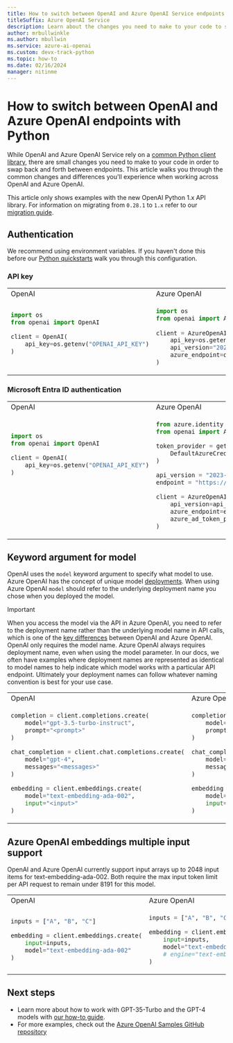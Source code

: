 ```yaml
---
title: How to switch between OpenAI and Azure OpenAI Service endpoints with Python
titleSuffix: Azure OpenAI Service
description: Learn about the changes you need to make to your code to swap back and forth between OpenAI and Azure OpenAI endpoints.
author: mrbullwinkle 
ms.author: mbullwin 
ms.service: azure-ai-openai
ms.custom: devx-track-python
ms.topic: how-to
ms.date: 02/16/2024
manager: nitinme
---
```


# How to switch between OpenAI and Azure OpenAI endpoints with Python

While OpenAI and Azure OpenAI Service rely on a [common Python client library](https://github.com/openai/openai-python), there are small changes you need to make to your code in order to swap back and forth between endpoints. This article walks you through the common changes and differences you'll experience when working across OpenAI and Azure OpenAI.

This article only shows examples with the new OpenAI Python 1.x API library. For information on migrating from `0.28.1` to `1.x` refer to our [migration guide](./migration.md).

## Authentication

We recommend using environment variables. If you haven't done this before our [Python quickstarts](../quickstart.md) walk you through this configuration.

### API key

<table>
<tr>
<td> OpenAI </td> <td> Azure OpenAI </td>
</tr>
<tr>
<td>

```python
import os
from openai import OpenAI

client = OpenAI(
    api_key=os.getenv("OPENAI_API_KEY")
)



```

</td>
<td>

```python
import os
from openai import AzureOpenAI
    
client = AzureOpenAI(
    api_key=os.getenv("AZURE_OPENAI_API_KEY"),  
    api_version="2023-12-01-preview",
    azure_endpoint=os.getenv("AZURE_OPENAI_ENDPOINT")
)
```

</td>
</tr>
</table>

<a name='azure-active-directory-authentication'></a>

### Microsoft Entra ID authentication

<table>
<tr>
<td> OpenAI </td> <td> Azure OpenAI </td>
</tr>
<tr>
<td>

```python
import os
from openai import OpenAI

client = OpenAI(
    api_key=os.getenv("OPENAI_API_KEY")
)








```

</td>
<td>

```python
from azure.identity import DefaultAzureCredential, get_bearer_token_provider
from openai import AzureOpenAI

token_provider = get_bearer_token_provider(
    DefaultAzureCredential(), "https://cognitiveservices.azure.com/.default"
)

api_version = "2023-12-01-preview"
endpoint = "https://my-resource.openai.azure.com"

client = AzureOpenAI(
    api_version=api_version,
    azure_endpoint=endpoint,
    azure_ad_token_provider=token_provider,
)
```

</td>
</tr>
</table>

## Keyword argument for model

OpenAI uses the `model` keyword argument to specify what model to use. Azure OpenAI has the concept of unique model [deployments](create-resource.md?pivots=web-portal#deploy-a-model). When using Azure OpenAI `model` should refer to the underlying deployment name you chose when you deployed the model.

> [!IMPORTANT]
> When you access the model via the API in Azure OpenAI, you need to refer to the deployment name rather than the underlying model name in API calls, which is one of the [key differences](../how-to/switching-endpoints.yml) between OpenAI and Azure OpenAI. OpenAI only requires the model name. Azure OpenAI always requires deployment name, even when using the model parameter. In our docs, we often have examples where deployment names are represented as identical to model names to help indicate which model works with a particular API endpoint. Ultimately your deployment names can follow whatever naming convention is best for your use case.

<table>
<tr>
<td> OpenAI </td> <td> Azure OpenAI </td>
</tr>
<tr>
<td>

```python
completion = client.completions.create(
    model="gpt-3.5-turbo-instruct",
    prompt="<prompt>"
)

chat_completion = client.chat.completions.create(
    model="gpt-4",
    messages="<messages>"
)

embedding = client.embeddings.create(
    model="text-embedding-ada-002",
    input="<input>"
)
```

</td>
<td>

```python
completion = client.completions.create(
    model="gpt-35-turbo-instruct", # This must match the custom deployment name you chose for your model.
    prompt="<prompt>"
)

chat_completion = client.chat.completions.create(
    model="gpt-35-turbo", # model = "deployment_name".
    messages="<messages>"
)

embedding = client.embeddings.create(
    model="text-embedding-ada-002", # model = "deployment_name".
    input="<input>"
)
```

</td>
</tr>
</table>

## Azure OpenAI embeddings multiple input support

OpenAI and Azure OpenAI currently support input arrays up to 2048 input items for text-embedding-ada-002. Both require the max input token limit per API request to remain under 8191 for this model.

<table>
<tr>
<td> OpenAI </td> <td> Azure OpenAI </td>
</tr>
<tr>
<td>

```python
inputs = ["A", "B", "C"] 

embedding = client.embeddings.create(
    input=inputs,
    model="text-embedding-ada-002"
)


```

</td>
<td>

```python
inputs = ["A", "B", "C"] #max array size=2048

embedding = client.embeddings.create(
    input=inputs,
    model="text-embedding-ada-002" # This must match the custom deployment name you chose for your model.
    # engine="text-embedding-ada-002"
)

```

</td>
</tr>
</table>

## Next steps

* Learn more about how to work with GPT-35-Turbo and the GPT-4 models with [our how-to guide](../how-to/chatgpt.md).
* For more examples, check out the [Azure OpenAI Samples GitHub repository](https://aka.ms/AOAICodeSamples)
